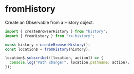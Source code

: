 # fromHistory

Create an Observable from a History object.

```ts
import { createBrowserHistory } from "history";
import { fromHistory } from "rx-history";

const history = createBrowserHistory();
const location$ = fromHistory(history);

location$.subscribe(([location, action]) => {
  console.log("Path change!", location.pathname, action);
});
```
